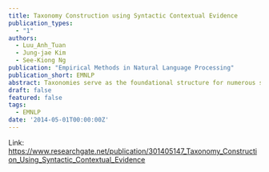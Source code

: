```yaml
---
title: Taxonomy Construction using Syntactic Contextual Evidence
publication_types:
  - "1"
authors:
  - Luu_Anh_Tuan
  - Jung-jae Kim
  - See-Kiong Ng
publication: "Empirical Methods in Natural Language Processing"
publication_short: EMNLP
abstract: Taxonomies serve as the foundational structure for numerous structured, semantic knowledge resources. Recent efforts aimed at extracting taxonomic relations from text have primarily focused on collecting lexical-syntactic patterns to identify these relations through pattern matching. However, these approaches often suffer from limited coverage due to their inability to analyze context across sentences comprehensively. To address this limitation, we introduce a novel approach that leverages contextual information from terms within syntactic structures. Specifically, if the set of contexts for one term includes most of the contexts for another term, we infer a subsumption relation between the two terms. We apply this method to the task of constructing taxonomies from scratch, complementing it with an innovative graph-based algorithm for taxonomic structure induction. Our experimental results demonstrate that this approach effectively complements previous linguistic pattern matching methods and significantly enhances recall, thereby improving the overall F-measure.
draft: false
featured: false
tags:
  - EMNLP
date: '2014-05-01T00:00:00Z'
---
```

Link: https://www.researchgate.net/publication/301405147_Taxonomy_Construction_Using_Syntactic_Contextual_Evidence